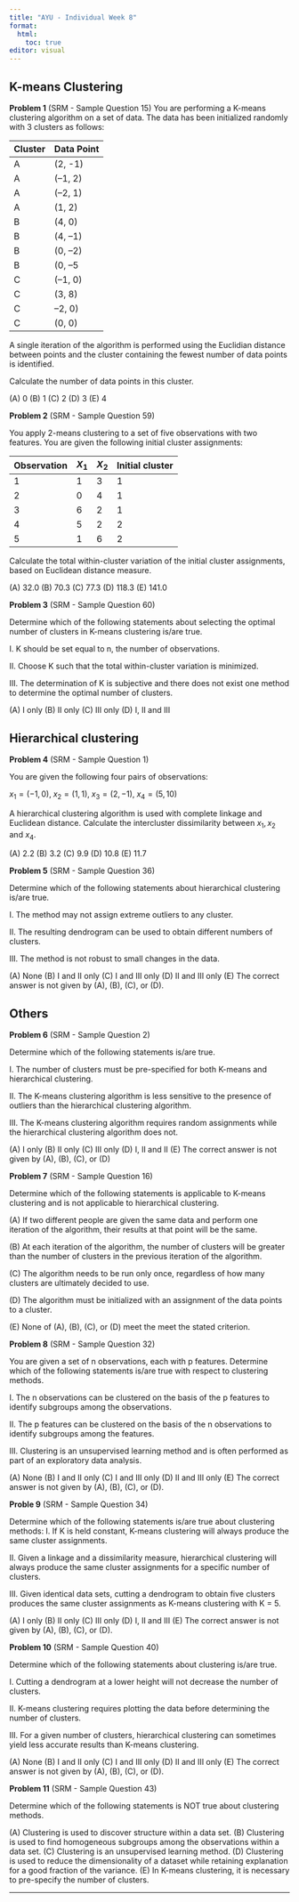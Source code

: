 ```yaml
---
title: "AYU - Individual Week 8"
format: 
  html:
    toc: true
editor: visual
---
```





## K-means Clustering

**Problem 1** (SRM - Sample Question 15)
You are performing a K-means clustering algorithm on a set of data. The data has
been initialized randomly with 3 clusters as follows:

| Cluster | Data Point |
|:---------|:------------|
| A       | (2, -1)    |
| A       | (–1, 2)    |
| A       | (–2, 1)    |
| A       | (1, 2)     |
| B       | (4, 0)     |
| B       | (4, –1)    |
| B       | (0, –2)    |
| B       | (0, –5     |
| C       | (–1, 0)    |
| C       | (3, 8)     |
| C       | –2, 0)     |
| C       | (0, 0)     |

A single iteration of the algorithm is performed using the Euclidian distance between
points and the cluster containing the fewest number of data points is identified.

Calculate the number of data points in this cluster.

(A) 0
(B) 1
(C) 2
(D) 3
(E) 4

**Problem 2** (SRM - Sample Question 59)

You apply 2-means clustering to a set of five observations with two features. You
are given the following initial cluster assignments:

| Observation | $X_1$ | $X_2$ | Initial cluster |
|:-------------|:-------|:-------|:-----------------|
| 1           | 1     | 3     | 1               |
| 2           | 0     | 4     | 1               |
| 3           | 6     | 2     | 1               |
| 4           | 5     | 2     | 2               |
| 5           | 1     | 6     | 2               |

Calculate the total within-cluster variation of the initial cluster assignments, based on
Euclidean distance measure.

(A) 32.0
(B) 70.3
(C) 77.3
(D) 118.3
(E) 141.0

**Problem 3** (SRM - Sample Question 60)

Determine which of the following statements about selecting the optimal number
of clusters in K-means clustering is/are true.

I. K should be set equal to n, the number of observations.

II. Choose K such that the total within-cluster variation is minimized.

III. The determination of K is subjective and there does not exist one method to
determine the optimal number of clusters.

(A) I only
(B) II only
(C) III only
(D) I, II and III


## Hierarchical clustering

**Problem 4** (SRM - Sample Question 1)

You are given the following four pairs of observations:

$x_1 = (-1,0), \; x_2 = (1,1), \; x_3 = (2,-1), \; x_4 = (5,10)$

A hierarchical clustering algorithm is used with complete linkage and Euclidean distance.
Calculate the intercluster dissimilarity between $x_1, x_2$ and $x_4$.

(A) 2.2
(B) 3.2
(C) 9.9
(D) 10.8
(E) 11.7

**Problem 5** (SRM - Sample Question 36)

Determine which of the following statements about hierarchical clustering is/are
true.

I. The method may not assign extreme outliers to any cluster.

II. The resulting dendrogram can be used to obtain different numbers of
clusters.

III. The method is not robust to small changes in the data.

(A) None
(B) I and II only
(C) I and III only
(D) II and III only
(E) The correct answer is not given by (A), (B), (C), or (D).

## Others

**Problem 6** (SRM - Sample Question 2)

Determine which of the following statements is/are true.

I. The number of clusters must be pre-specified for both K-means and
hierarchical clustering.

II. The K-means clustering algorithm is less sensitive to the presence of
outliers than the hierarchical clustering algorithm.

III. The K-means clustering algorithm requires random assignments while the
hierarchical clustering algorithm does not. 

(A) I only
(B) II only
(C) III only
(D) I, II and II
(E) The correct answer is not given by (A), (B), (C), or (D)


**Problem 7** (SRM - Sample Question 16)

Determine which of the following statements is applicable to K-means clustering
and is not applicable to hierarchical clustering.

(A) If two different people are given the same data and perform one iteration of the
algorithm, their results at that point will be the same.

(B) At each iteration of the algorithm, the number of clusters will be greater than the
number of clusters in the previous iteration of the algorithm.

(C) The algorithm needs to be run only once, regardless of how many clusters are
ultimately decided to use.

(D) The algorithm must be initialized with an assignment of the data points to a
cluster.

(E) None of (A), (B), (C), or (D) meet the meet the stated criterion.

**Problem 8** (SRM - Sample Question 32)

You are given a set of n observations, each with p features.
Determine which of the following statements is/are true with respect to clustering
methods.

I. The n observations can be clustered on the basis of the p features to
identify subgroups among the observations.

II. The p features can be clustered on the basis of the n observations to
identify subgroups among the features.

III. Clustering is an unsupervised learning method and is often performed as
part of an exploratory data analysis.

(A) None
(B) I and II only
(C) I and III only
(D) II and III only
(E) The correct answer is not given by (A), (B), (C), or (D).

**Proble 9** (SRM - Sample Question 34)

Determine which of the following statements is/are true about clustering methods:
I. If K is held constant, K-means clustering will always produce the same
cluster assignments.

II. Given a linkage and a dissimilarity measure, hierarchical clustering will
always produce the same cluster assignments for a specific number of
clusters.

III. Given identical data sets, cutting a dendrogram to obtain five clusters
produces the same cluster assignments as K-means clustering with K = 5.

(A) I only
(B) II only
(C) III only
(D) I, II and III
(E) The correct answer is not given by (A), (B), (C), or (D).


**Problem 10** (SRM - Sample Question 40)

Determine which of the following statements about clustering is/are true.

I. Cutting a dendrogram at a lower height will not decrease the number of
clusters.

II. K-means clustering requires plotting the data before determining the
number of clusters.

III. For a given number of clusters, hierarchical clustering can sometimes
yield less accurate results than K-means clustering.

(A) None
(B) I and II only
(C) I and III only
(D) II and III only
(E) The correct answer is not given by (A), (B), (C), or (D).

**Problem 11** (SRM - Sample Question 43)

Determine which of the following statements is NOT true about clustering
methods.

(A) Clustering is used to discover structure within a data set.
(B) Clustering is used to find homogeneous subgroups among the observations within
a data set.
(C) Clustering is an unsupervised learning method.
(D) Clustering is used to reduce the dimensionality of a dataset while retaining
explanation for a good fraction of the variance.
(E) In K-means clustering, it is necessary to pre-specify the number of clusters. 

---

